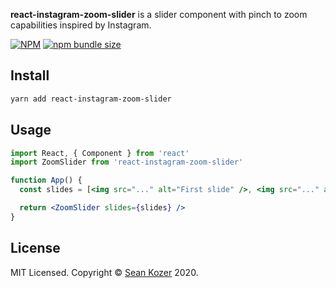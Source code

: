 **react-instagram-zoom-slider** is a slider component with pinch to zoom capabilities inspired by Instagram.

[![NPM](https://img.shields.io/npm/v/react-instagram-zoom-slider?style=flat-square)](https://www.npmjs.com/package/react-instagram-zoom-slider)
[![npm bundle size](https://img.shields.io/bundlephobia/minzip/react-instagram-zoom-slider?style=flat-square)](https://bundlephobia.com/result?p=react-instagram-zoom-slider)

## Install

```bash
yarn add react-instagram-zoom-slider
```

## Usage

```jsx
import React, { Component } from 'react'
import ZoomSlider from 'react-instagram-zoom-slider'

function App() {
  const slides = [<img src="..." alt="First slide" />, <img src="..." alt="Second slide" />]

  return <ZoomSlider slides={slides} />
}
```

## License

MIT Licensed. Copyright © [Sean Kozer](https://github.com/skozer) 2020.
